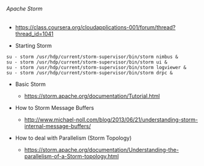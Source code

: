 ###### Apache Storm
  * https://class.coursera.org/cloudapplications-001/forum/thread?thread_id=1041

  * Starting Storm
```
su - storm /usr/hdp/current/storm-supervisor/bin/storm nimbus &
su - storm /usr/hdp/current/storm-supervisor/bin/storm ui &
su - storm /usr/hdp/current/storm-supervisor/bin/storm logviewer &
su - storm /usr/hdp/current/storm-supervisor/bin/storm drpc &
```
   
   * Basic Storm
     - https://storm.apache.org/documentation/Tutorial.html

   * How to Storm Message Buffers
     - http://www.michael-noll.com/blog/2013/06/21/understanding-storm-internal-message-buffers/

   * How to deal with Parallelism (Storm Topology)
     - https://storm.apache.org/documentation/Understanding-the-parallelism-of-a-Storm-topology.html
